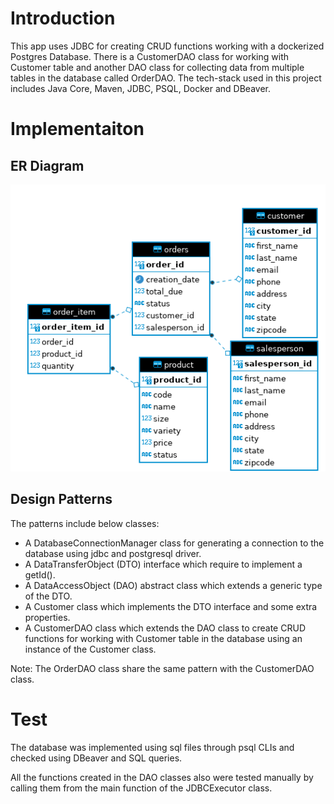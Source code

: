 # Introduction
This app uses JDBC for creating CRUD functions working with a dockerized 
Postgres Database. There is a CustomerDAO class for working with Customer table and another DAO class for collecting
data from multiple tables in the database called OrderDAO. The tech-stack used in this project includes Java Core, Maven,
JDBC, PSQL, Docker and DBeaver.

# Implementaiton
## ER Diagram
![ERD of the database](assets/JDBC_ERD.png)

## Design Patterns
The patterns include below classes:
* A DatabaseConnectionManager class for generating a connection to the database using jdbc and postgresql driver.
* A DataTransferObject (DTO) interface which require to implement a getId().
* A DataAccessObject (DAO) abstract class which extends a generic 
type of the DTO.  
* A Customer class which implements the DTO interface and some extra properties.
* A CustomerDAO class which extends the DAO class to
create CRUD functions for working with Customer table in the database using
an instance of the Customer class. 

Note: The OrderDAO class share the same pattern with the CustomerDAO class.

# Test
The database was implemented using sql files through psql CLIs and 
checked using DBeaver and SQL queries.  

All the functions created in the DAO classes also were tested manually by
calling them from the main function of the JDBCExecutor class.
